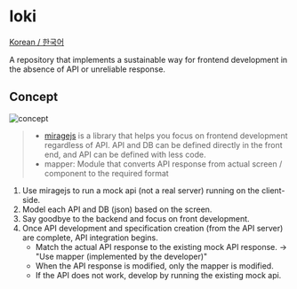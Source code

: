 # loki
[Korean / 한국어](https://github.com/doong-jo/loki/blob/master/README.ko.md)

A repository that implements a sustainable way for frontend development in the absence of API or unreliable response.

## Concept
![concept](https://user-images.githubusercontent.com/22005861/83355302-aa420a80-a399-11ea-885f-0a475628b8b7.jpeg)

>- [miragejs](https://miragejs.com/) is a library that helps you focus on frontend development regardless of API. API and DB can be defined directly in the front end, and API can be defined with less code.
>- mapper: Module that converts API response from actual screen / component to the required format

1. Use miragejs to run a mock api (not a real server) running on the client-side.
2. Model each API and DB (json) based on the screen.
3. Say goodbye to the backend and focus on front development.
4. Once API development and specification creation (from the API server) are complete, API integration begins.
    - Match the actual API response to the existing mock API response. → "Use mapper (implemented by the developer)"
    - When the API response is modified, only the mapper is modified.
    - If the API does not work, develop by running the existing mock api.
